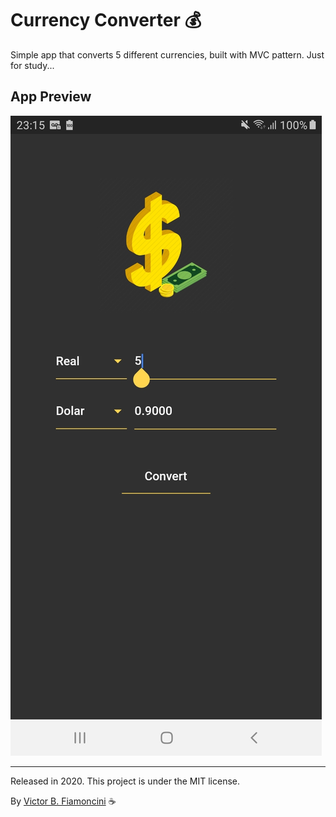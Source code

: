 # Currency Converter 💰

Simple app that converts 5 different currencies, built with MVC pattern. Just for study...

## App Preview

![Currency Converter Preview](.github/preview.jpg)

----------
Released in 2020. This project is under the MIT license.

By [Victor B. Fiamoncini](https://github.com/Victor-Fiamoncini) ☕️
